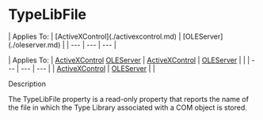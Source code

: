 




<h1 class="heading"><span class="name">TypeLibFile</span></h1>
| Applies To: | [ActiveXControl](./activexcontrol.md) | [OLEServer](./oleserver.md) |
| --- | --- | ---  |

| Applies To: | [ActiveXControl](./activexcontrol.md) [OLEServer](./oleserver.md) | [ActiveXControl](./activexcontrol.md) | [OLEServer](./oleserver.md) |  |
| --- | --- | ---  |
| [ActiveXControl](./activexcontrol.md) | [OLEServer](./oleserver.md) |  |


Description


The TypeLibFile property is a read-only property that reports the name of the file in which the Type Library associated with a COM object is stored.



